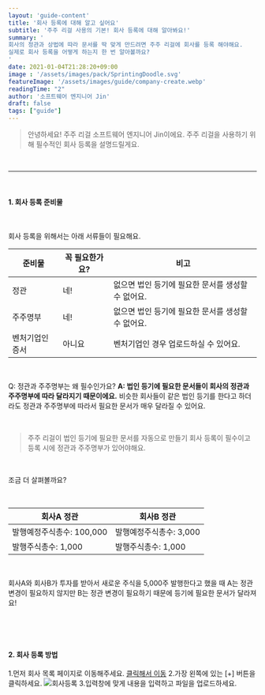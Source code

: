 ```yaml
---
layout: 'guide-content'
title: '회사 등록에 대해 알고 싶어요'
subtitle: '주주 리걸 사용의 기본! 회사 등록에 대해 알아봐요!'
summary: '
회사의 정관과 상법에 따라 문서를 딱 맞게 만드려면 주주 리걸에 회사를 등록 해야해요.
실제로 회사 등록을 어떻게 하는지 한 번 알아볼까요?
'
date: 2021-01-04T21:28:20+09:00
image : '/assets/images/pack/SprintingDoodle.svg'
featureImage: '/assets/images/guide/company-create.webp'
readingTime: "2"
author: '소프트웨어 엔지니어 Jin'
draft: false
tags: ["guide"]
---
```


> 안녕하세요! 주주 리걸 소프트웨어 엔지니어 Jin이에요. 주주 리걸을 사용하기 위해 필수적인 회사 등록을 설명드릴게요.

<br>

-----

<br>

#### __1. 회사 등록 준비물__

<br>

회사 등록을 위해서는 아래 서류들이 필요해요.


|준비물|꼭 필요한가요?|비고|
|---|---|---|
|정관|네!|없으면 법인 등기에 필요한 문서를 생성할 수 없어요.|
|주주명부|네!|없으면 법인 등기에 필요한 문서를 생성할 수 없어요.|
|벤처기업인증서|아니요|벤처기업인 경우 업로드하실 수 있어요. |

<br>

Q: 정관과 주주명부는 왜 필수인가요? 
__A: 법인 등기에 필요한 문서들이 회사의 정관과 주주명부에 따라 달라지기 때문이에요.__ 
비슷한 회사들이 같은 법인 등기를 한다고 하더라도 정관과 주주명부에 따라서 필요한 문서가 매우 달라질 수 있어요.

<br>

> 주주 리걸이 법인 등기에 필요한 문서를 자동으로 만들기 회사 등록이 필수이고 등록 시에 정관과 주주명부가 있어야해요.

<br>

조금 더 살펴볼까요?

<br>

|회사A 정관|회사B 정관|
|---|---|
|발행예정주식총수: 100,000|발행예정주식총수: 3,000|
|발행주식총수: 1,000|발행주식총수: 1,000|

<br>

회사A와 회사B가 투자를 받아서 새로운 주식을 5,000주 발행한다고 했을 때 A는 정관 변경이 필요하지 않지만 B는 정관 변경이 필요하기 때문에 등기에 필요한 문서가 달라져요!

<br>
<br>
<br>

#### __2. 회사 등록 방법__

1.먼저 회사 목록 페이지로 이동해주세요. [클릭해서 이동](https://legal-app.zuzu.network/company)
2.가장 왼쪽에 있는 [+] 버튼을 클릭하세요.
![회사등록](/assets/images/guide/company-create.webp)
3.입력창에 맞게 내용을 입력하고 파일을 업로드하세요.
